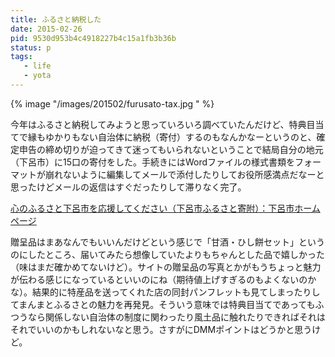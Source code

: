 ```yaml
---
title: ふるさと納税した
date: 2015-02-26
pid: 9530d953b4c4918227b4c15a1fb3b36b
status: p
tags:
   - life
   - yota
---
```


{% image "/images/201502/furusato-tax.jpg " %}

今年はふるさと納税してみようと思っていろいろ調べていたんだけど、特典目当てで縁もゆかりもない自治体に納税（寄付）するのもなんかなーというのと、確定申告の締め切りが迫ってきて迷ってもいられないということで結局自分の地元（下呂市）に15口の寄付をした。手続きにはWordファイルの様式書類をフォーマットが崩れないように編集してメールで添付したりしてお役所感満点だなーと思ったけどメールの返信はすぐだったりして滞りなく完了。

[心のふるさと下呂市を応援してください（下呂市ふるさと寄附）：下呂市ホームページ](http://www.city.gero.lg.jp/gyousei/view.rbz?nd=398&ik=1&pnp=102&pnp=137&pnp=142&pnp=398&cd=551)

贈呈品はまあなんでもいいんだけどという感じで「甘酒・ひし餅セット」というのにしたところ、届いてみたら想像していたよりもちゃんとした品で嬉しかった（味はまだ確かめてないけど）。サイトの贈呈品の写真とかがもうちょっと魅力が伝わる感じになっているといいのにね（期待値上げすぎるのもよくないのかな）。結果的に特産品を送ってくれた店の同封パンフレットも見てしまったりしてまんまとふるさとの魅力を再発見。そういう意味では特典目当てであってもふつうなら関係しない自治体の制度に関わったり風土品に触れたりできればそれはそれでいいのかもしれないなと思う。さすがにDMMポイントはどうかと思うけど。

